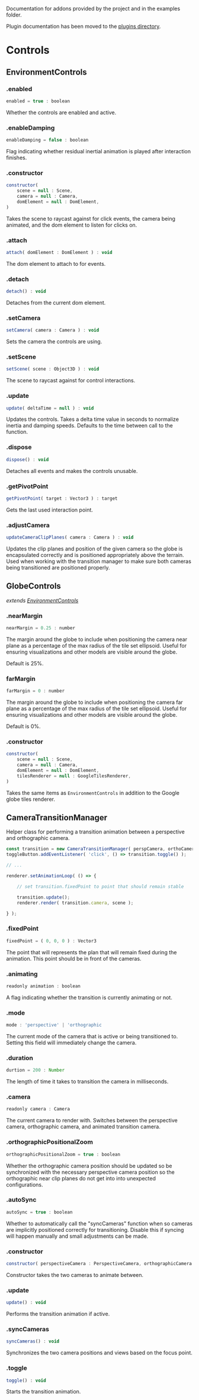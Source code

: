 Documentation for addons provided by the project and in the examples folder.

Plugin documentation has been moved to the [plugins directory](./src/plugins/README.md).

# Controls

## EnvironmentControls

### .enabled

```js
enabled = true : boolean
```

Whether the controls are enabled and active.

### .enableDamping

```js
enableDamping = false : boolean
```

Flag indicating whether residual inertial animation is played after interaction finishes.

### .constructor

```js
constructor(
	scene = null : Scene,
	camera = null : Camera,
	domElement = null : DomElement,
)
```

Takes the scene to raycast against for click events, the camera being animated, and the dom element to listen for clicks on.

### .attach

```js
attach( domElement : DomElement ) : void
```

The dom element to attach to for events.

### .detach

```js
detach() : void
```

Detaches from the current dom element.

### .setCamera

```js
setCamera( camera : Camera ) : void
```

Sets the camera the controls are using.

### .setScene

```js
setScene( scene : Object3D ) : void
```

The scene to raycast against for control interactions.

### .update

```js
update( deltaTime = null ) : void
```

Updates the controls. Takes a delta time value in seconds to normalize inertia and damping speeds. Defaults to the time between call to the function.

### .dispose

```js
dispose() : void
```

Detaches all events and makes the controls unusable.

### .getPivotPoint

```js
getPivotPoint( target : Vector3 ) : target
```

Gets the last used interaction point.

### .adjustCamera

```js
updateCameraClipPlanes( camera : Camera ) : void
```

Updates the clip planes and position of the given camera so the globe is encapsulated correctly and is positioned appropriately above the terrain. Used when working with the transition manager to make sure both cameras being transitioned are positioned properly.

## GlobeControls

_extends [EnvironmentControls](#environmentcontrols)_

### .nearMargin

```js
nearMargin = 0.25 : number
```

The margin around the globe to include when positioning the camera near plane as a percentage of the max radius of the tile set ellipsoid. Useful for ensuring visualizations and other models are visible around the globe.

Default is 25%.

### farMargin

```js
farMargin = 0 : number
```

The margin around the globe to include when positioning the camera far plane as a percentage of the max radius of the tile set ellipsoid. Useful for ensuring visualizations and other models are visible around the globe.

Default is 0%.

### .constructor

```js
constructor(
	scene = null : Scene,
	camera = null : Camera,
	domElement = null : DomElement,
	tilesRenderer = null : GoogleTilesRenderer,
)
```

Takes the same items as `EnvironmentControls` in addition to the Google globe tiles renderer.

## CameraTransitionManager

Helper class for performing a transition animation between a perspective and orthographic camera.

```js
const transition = new CameraTransitionManager( perspCamera, orthoCamera );
toggleButton.addEventListener( 'click', () => transition.toggle() );

// ...

renderer.setAnimationLoop( () => {

    // set transition.fixedPoint to point that should remain stable

    transition.update();
    renderer.render( transition.camera, scene );

} );
```

### .fixedPoint

```js
fixedPoint = ( 0, 0, 0 ) : Vector3
```

The point that will represents the plan that will remain fixed during the animation. This point should be in front of the cameras.

### .animating

```js
readonly animation : boolean
```

A flag indicating whether the transition is currently animating or not.

### .mode

```js
mode : 'perspective' | 'orthographic
```

The current mode of the camera that is active or being transitioned to. Setting this field will immediately change the camera.

### .duration

```js
durtion = 200 : Number
```

The length of time it takes to transition the camera in milliseconds.

### .camera

```js
readonly camera : Camera
```

The current camera to render with. Switches between the perspective camera, orthographic camera, and animated transition camera.

### .orthographicPositionalZoom

```js
orthographicPositionalZoom = true : boolean
```

Whether the orthographic camera position should be updated so be synchronized with the necessary perspective camera position so
the orthographic near clip planes do not get into into unexpected configurations.

### .autoSync

```js
autoSync = true : boolean
```

Whether to automatically call the "syncCameras" function when so cameras are implicitly positioned correctly for transitioning. Disable this if syncing will happen manually and small adjustments can be made.

### .constructor

```js
constructor( perspectiveCamera : PerspectiveCamera, orthographicCamera : OrthographicCamera )
```

Constructor takes the two cameras to animate between.

### .update

```js
update() : void
```

Performs the transition animation if active.

### .syncCameras

```js
syncCameras() : void
```

Synchronizes the two camera positions and views based on the focus point.

### .toggle

```js
toggle() : void
```

Starts the transition animation.
